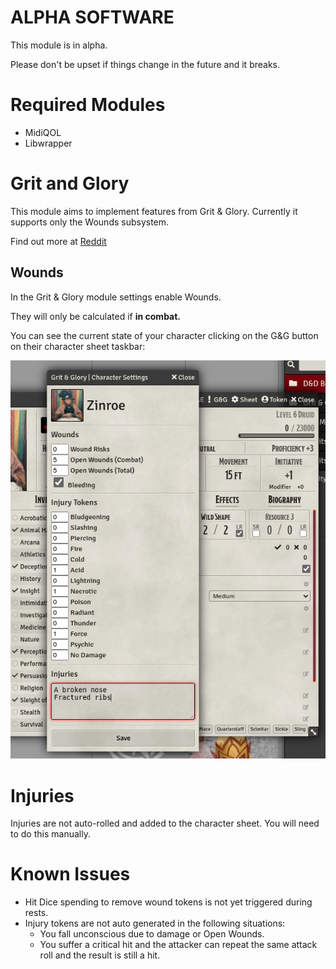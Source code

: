 # ALPHA SOFTWARE

This module is in alpha.

Please don't be upset if things change in the future and it breaks.

# Required Modules

- MidiQOL
- Libwrapper

# Grit and Glory

This module aims to implement features from Grit & Glory. Currently it supports only the Wounds subsystem.

Find out more at [Reddit](https://www.reddit.com/r/gritandglory5e/comments/empff0/grit_and_glory_v6_100_pages_of_dd_5e_rules_for/)

## Wounds

In the Grit & Glory module settings enable Wounds.

They will only be calculated if __in combat.__

You can see the current state of your character clicking on the G&G button on their character sheet taskbar:

![Settings](./docs/settings.png)

# Injuries

Injuries are not auto-rolled and added to the character sheet. You will need to do this manually.


# Known Issues

- Hit Dice spending to remove wound tokens is not yet triggered during rests.
- Injury tokens are not auto generated in the following situations:
  - You fall unconscious due to damage or Open Wounds.
  - You suffer a critical hit and the attacker can repeat the same attack roll and the result is still a hit.
